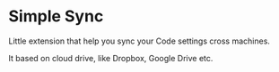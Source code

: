 # Simple Sync

Little extension that help you sync your Code settings cross machines.

It based on cloud drive, like Dropbox, Google Drive etc.

